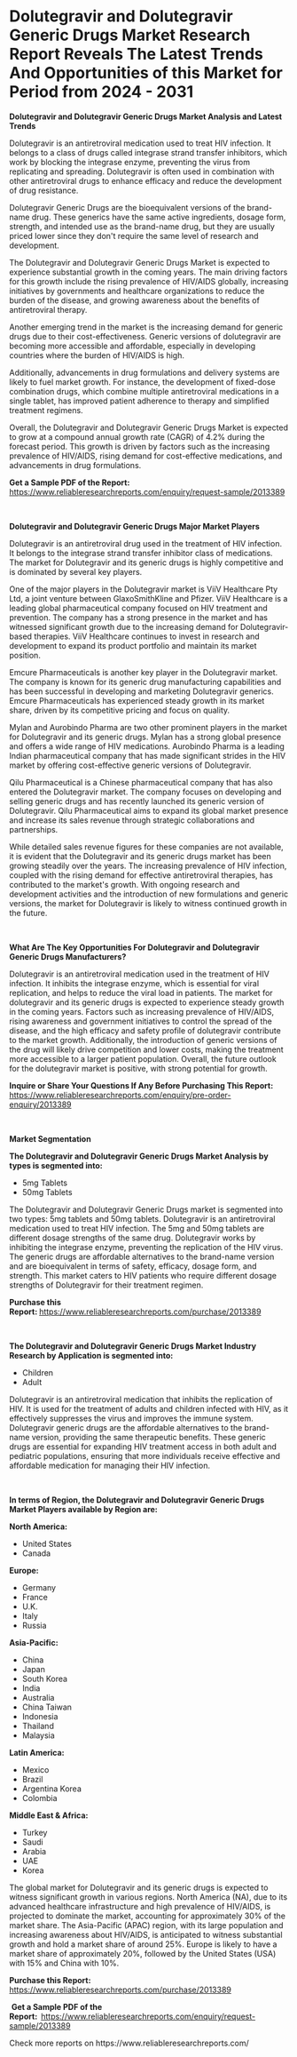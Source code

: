 <p><h1>Dolutegravir and Dolutegravir Generic Drugs Market Research Report Reveals The Latest Trends And Opportunities of this Market for Period from 2024 - 2031</h1></p><p><strong>Dolutegravir and Dolutegravir Generic Drugs Market Analysis and Latest Trends</strong></p>
<p><p>Dolutegravir is an antiretroviral medication used to treat HIV infection. It belongs to a class of drugs called integrase strand transfer inhibitors, which work by blocking the integrase enzyme, preventing the virus from replicating and spreading. Dolutegravir is often used in combination with other antiretroviral drugs to enhance efficacy and reduce the development of drug resistance.</p><p>Dolutegravir Generic Drugs are the bioequivalent versions of the brand-name drug. These generics have the same active ingredients, dosage form, strength, and intended use as the brand-name drug, but they are usually priced lower since they don't require the same level of research and development.</p><p>The Dolutegravir and Dolutegravir Generic Drugs Market is expected to experience substantial growth in the coming years. The main driving factors for this growth include the rising prevalence of HIV/AIDS globally, increasing initiatives by governments and healthcare organizations to reduce the burden of the disease, and growing awareness about the benefits of antiretroviral therapy.</p><p>Another emerging trend in the market is the increasing demand for generic drugs due to their cost-effectiveness. Generic versions of dolutegravir are becoming more accessible and affordable, especially in developing countries where the burden of HIV/AIDS is high.</p><p>Additionally, advancements in drug formulations and delivery systems are likely to fuel market growth. For instance, the development of fixed-dose combination drugs, which combine multiple antiretroviral medications in a single tablet, has improved patient adherence to therapy and simplified treatment regimens.</p><p>Overall, the Dolutegravir and Dolutegravir Generic Drugs Market is expected to grow at a compound annual growth rate (CAGR) of 4.2% during the forecast period. This growth is driven by factors such as the increasing prevalence of HIV/AIDS, rising demand for cost-effective medications, and advancements in drug formulations.</p></p>
<p><strong>Get a Sample PDF of the Report:&nbsp;</strong> <a href="https://www.reliableresearchreports.com/enquiry/request-sample/2013389">https://www.reliableresearchreports.com/enquiry/request-sample/2013389</a></p>
<p>&nbsp;</p>
<p><strong>Dolutegravir and Dolutegravir Generic Drugs Major Market Players</strong></p>
<p><p>Dolutegravir is an antiretroviral drug used in the treatment of HIV infection. It belongs to the integrase strand transfer inhibitor class of medications. The market for Dolutegravir and its generic drugs is highly competitive and is dominated by several key players.</p><p>One of the major players in the Dolutegravir market is ViiV Healthcare Pty Ltd, a joint venture between GlaxoSmithKline and Pfizer. ViiV Healthcare is a leading global pharmaceutical company focused on HIV treatment and prevention. The company has a strong presence in the market and has witnessed significant growth due to the increasing demand for Dolutegravir-based therapies. ViiV Healthcare continues to invest in research and development to expand its product portfolio and maintain its market position.</p><p>Emcure Pharmaceuticals is another key player in the Dolutegravir market. The company is known for its generic drug manufacturing capabilities and has been successful in developing and marketing Dolutegravir generics. Emcure Pharmaceuticals has experienced steady growth in its market share, driven by its competitive pricing and focus on quality.</p><p>Mylan and Aurobindo Pharma are two other prominent players in the market for Dolutegravir and its generic drugs. Mylan has a strong global presence and offers a wide range of HIV medications. Aurobindo Pharma is a leading Indian pharmaceutical company that has made significant strides in the HIV market by offering cost-effective generic versions of Dolutegravir.</p><p>Qilu Pharmaceutical is a Chinese pharmaceutical company that has also entered the Dolutegravir market. The company focuses on developing and selling generic drugs and has recently launched its generic version of Dolutegravir. Qilu Pharmaceutical aims to expand its global market presence and increase its sales revenue through strategic collaborations and partnerships.</p><p>While detailed sales revenue figures for these companies are not available, it is evident that the Dolutegravir and its generic drugs market has been growing steadily over the years. The increasing prevalence of HIV infection, coupled with the rising demand for effective antiretroviral therapies, has contributed to the market's growth. With ongoing research and development activities and the introduction of new formulations and generic versions, the market for Dolutegravir is likely to witness continued growth in the future.</p></p>
<p>&nbsp;</p>
<p><strong>What Are The Key Opportunities For Dolutegravir and Dolutegravir Generic Drugs Manufacturers?</strong></p>
<p><p>Dolutegravir is an antiretroviral medication used in the treatment of HIV infection. It inhibits the integrase enzyme, which is essential for viral replication, and helps to reduce the viral load in patients. The market for dolutegravir and its generic drugs is expected to experience steady growth in the coming years. Factors such as increasing prevalence of HIV/AIDS, rising awareness and government initiatives to control the spread of the disease, and the high efficacy and safety profile of dolutegravir contribute to the market growth. Additionally, the introduction of generic versions of the drug will likely drive competition and lower costs, making the treatment more accessible to a larger patient population. Overall, the future outlook for the dolutegravir market is positive, with strong potential for growth.</p></p>
<p><strong>Inquire or Share Your Questions If Any Before Purchasing This Report:</strong> <a href="https://www.reliableresearchreports.com/enquiry/pre-order-enquiry/2013389">https://www.reliableresearchreports.com/enquiry/pre-order-enquiry/2013389</a></p>
<p>&nbsp;</p>
<p><strong>Market Segmentation</strong></p>
<p><strong>The Dolutegravir and Dolutegravir Generic Drugs Market Analysis by types is segmented into:</strong></p>
<p><ul><li>5mg Tablets</li><li>50mg Tablets</li></ul></p>
<p><p>The Dolutegravir and Dolutegravir Generic Drugs market is segmented into two types: 5mg tablets and 50mg tablets. Dolutegravir is an antiretroviral medication used to treat HIV infection. The 5mg and 50mg tablets are different dosage strengths of the same drug. Dolutegravir works by inhibiting the integrase enzyme, preventing the replication of the HIV virus. The generic drugs are affordable alternatives to the brand-name version and are bioequivalent in terms of safety, efficacy, dosage form, and strength. This market caters to HIV patients who require different dosage strengths of Dolutegravir for their treatment regimen.</p></p>
<p><strong>Purchase this Report:&nbsp;</strong><a href="https://www.reliableresearchreports.com/purchase/2013389">https://www.reliableresearchreports.com/purchase/2013389</a></p>
<p>&nbsp;</p>
<p><strong>The Dolutegravir and Dolutegravir Generic Drugs Market Industry Research by Application is segmented into:</strong></p>
<p><ul><li>Children</li><li>Adult</li></ul></p>
<p><p>Dolutegravir is an antiretroviral medication that inhibits the replication of HIV. It is used for the treatment of adults and children infected with HIV, as it effectively suppresses the virus and improves the immune system. Dolutegravir generic drugs are the affordable alternatives to the brand-name version, providing the same therapeutic benefits. These generic drugs are essential for expanding HIV treatment access in both adult and pediatric populations, ensuring that more individuals receive effective and affordable medication for managing their HIV infection.</p></p>
<p>&nbsp;</p>
<p><strong>In terms of Region, the Dolutegravir and Dolutegravir Generic Drugs Market Players available by Region are:</strong></p>
<p>
    <p> <strong> North America: </strong>
        <ul>
            <li>United States</li>
            <li>Canada</li>
        </ul>
        </p> 
    <p> <strong> Europe: </strong>
        <ul>
            <li>Germany</li>
            <li>France</li>
            <li>U.K.</li>
            <li>Italy</li>
            <li>Russia</li>
        </ul>
        </p> 
    <p> <strong> Asia-Pacific: </strong>
        <ul>
            <li>China</li>
            <li>Japan</li>
            <li>South Korea</li>
            <li>India</li>
            <li>Australia</li>
            <li>China Taiwan</li>
            <li>Indonesia</li>
            <li>Thailand</li>
            <li>Malaysia</li>
        </ul>
        </p> 
    <p> <strong> Latin America: </strong>
        <ul>
            <li>Mexico</li>
            <li>Brazil</li>
            <li>Argentina Korea</li>
            <li>Colombia</li>
        </ul>
        </p> 
    <p> <strong> Middle East & Africa: </strong>
        <ul>
            <li>Turkey</li>
            <li>Saudi</li>
            <li>Arabia</li>
            <li>UAE</li>
            <li>Korea</li>
        </ul>
    </p>
    </p>
<p><p>The global market for Dolutegravir and its generic drugs is expected to witness significant growth in various regions. North America (NA), due to its advanced healthcare infrastructure and high prevalence of HIV/AIDS, is projected to dominate the market, accounting for approximately 30% of the market share. The Asia-Pacific (APAC) region, with its large population and increasing awareness about HIV/AIDS, is anticipated to witness substantial growth and hold a market share of around 25%. Europe is likely to have a market share of approximately 20%, followed by the United States (USA) with 15% and China with 10%.</p></p>
<p><strong>Purchase this Report: </strong><a href="https://www.reliableresearchreports.com/purchase/2013389">https://www.reliableresearchreports.com/purchase/2013389</a></p>
<p>&nbsp;<strong>Get a Sample PDF of the Report:&nbsp;&nbsp;</strong><a href="https://www.reliableresearchreports.com/enquiry/request-sample/2013389">https://www.reliableresearchreports.com/enquiry/request-sample/2013389</a></p>
<p><strong></strong></p>
<p>Check more reports on https://www.reliableresearchreports.com/</p>